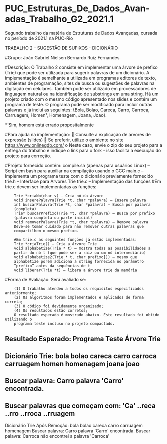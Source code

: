 # PUC_Estruturas_De_Dados_Avan-adas_Trabalho_G2_2021.1
Segundo trabalho da matéria de Estruturas de Dados Avançadas, cursada no período de 2021.1 na PUC-Rio

TRABALHO 2 – SUGESTÃO DE SUFIXOS - DICIONÁRIO

#Grupo:
João Gabriel Nielsen 
Bernardo Ruiz Fernandes

#Descrição:
O Trabalho 2 consiste em implementar uma árvore de prefixo (Trie) que pode ser 
utilizada para sugerir palavras de um dicionário. A implementação é semelhante a 
utilizada em programas editores de texto, ambientes de programação, sites de busca ou 
sugestões de palavras na digitação em celulares. Também pode ser utilizado em 
processadores de linguagem natural ou na identificação de substrings em uma string.
Há um projeto criado com o mesmo código apresentado nos slides e contém um 
programa de teste. O programa pode ser modificado para incluir outras palavras e já 
inclui as seguintes: {Bola, Bolao, Careca, Carro, Carroca, Carruagem, Homen¹, Homenagem, Joana, Joao}.

*¹Sim, homem está errado propositalmente

#Para ajuda na implementação:
 Consulte a explicação de árvores de expressão (slides)
 Se preferir, utilize o ambiente no site https://www.onlinegdb.com/
o Neste caso, envie o zip do seu projeto para a entrega do trabalho e indique 
o link para o fork - isso facilita a execução do projeto para correção.

#Projeto fornecido contém:
compile.sh (apenas para usuários Linux) – Script em bash para auxiliar na 
compilação usando o GCC
main.c – Implementa um programa teste com o dicionário previamente 
fornecido
trie.h – Interface para Árvores Trie
trie.c – Implementação das funções
        #Em trie.c devem ser implementadas as funções:

        Trie *criaNo(char v) – Cria nó da árvore
        void inserePalavra(Trie *t, char *palavra) – Insere palavra
        int buscarPalavra(Trie *t, char *palavra) – Busca por palavra 
        (completa)
        Trie* buscarPrefixo(Trie *t, char *palavra) – Busca por prefixo 
        (palavra completa ou parte inicial)
        void removerPalavra(Trie *t, char *palavra) – Remove palavra
        Deve-se tomar cuidado para não remover outras palavras que 
        compartilhem o mesmo prefixo.

        #Em trie.c as seguintes funções já estão implementadas:
        Trie *criaTrie() – Cria a árvore Trie
        void alphabetize(Trie * t) – mostra todas as possibilidades a 
        partir do nó t (que pode ser a raiz ou um nó intermediário)
        void alphabetize2(Trie * t, char prefixo[]) – mesmo que 
        alphabetize porém adiciona a string fornecida no parâmetro
        “prefixo” antes da sequências de t
        void liberar(Trie *t) – libera a árvore trie da memória

#Forma de Avaliação:
Será avaliado se:

        (1) O trabalho atendeu a todos os requisitos especificados anteriormente;
        (2) Os algoritmos foram implementados e aplicados de forma correta;
        (3) O código foi devidamente organizado;
        (4) Os resultados estão corretos;
        O resultado esperado é mostrado abaixo. Este resultado foi obtido utilizando o 
        programa teste incluso no projeto compactado.

Resultado Esperado: Programa Teste Árvore Trie
---------------------------------
Dicionário Trie:
bola
bolao
careca
carro
carroca
carruagem
homen
homenagem
joana
joao
---------------------------------
Buscar palavra: Carro
palavra 'Carro' encontrada.
---------------------------------
Buscar palavras que começam com: 'Ca'
..reca
..rro
..rroca
..rruagem
---------------------------------
Dicionário Trie Após Remoção:
bola
bolao
careca
carro
carruagem
homenagem
Buscar palavra: Carro
palavra 'Carro' encontrada.
Buscar palavra: Carroca
não encontrei a palavra 'Carroca'
